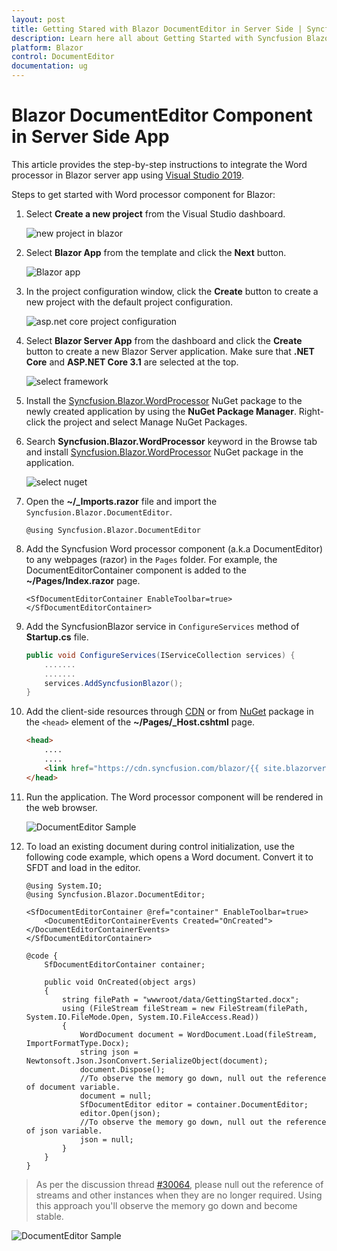 ```yaml
---
layout: post
title: Getting Stared with Blazor DocumentEditor in Server Side | Syncfusion
description: Learn here all about Getting Started with Syncfusion Blazor DocumentEditor in Blazor Server Side App using Visual Studio and more.
platform: Blazor
control: DocumentEditor
documentation: ug
---
```


# Blazor DocumentEditor Component in Server Side App

This article provides the step-by-step instructions to integrate the Word processor in Blazor server app using [Visual Studio 2019](https://visualstudio.microsoft.com/vs/).

Steps to get started with Word processor component for Blazor:

1. Select **Create a new project** from the Visual Studio dashboard.

    ![new project in blazor](../images/new-project.png)

2. Select **Blazor App** from the template and click the **Next** button.

    ![Blazor app](../images/blazor-template.png)

3. In the project configuration window, click the **Create** button to create a new project with the default project configuration.

    ![asp.net core project configuration](../images/project-configuration.png)

4. Select **Blazor Server App** from the dashboard and click the **Create** button to create a new Blazor Server application. Make sure that **.NET Core** and **ASP.NET Core 3.1** are selected at the top.

    ![select framework](../images/blazor-server-template.png)

5. Install the [Syncfusion.Blazor.WordProcessor](https://www.nuget.org/packages/Syncfusion.Blazor.WordProcessor/) NuGet package to the newly created application by using the **NuGet Package Manager**. Right-click the project and select Manage NuGet Packages.

6. Search **Syncfusion.Blazor.WordProcessor** keyword in the Browse tab and install [Syncfusion.Blazor.WordProcessor](https://www.nuget.org/packages/Syncfusion.Blazor.WordProcessor/) NuGet package in the application.

    ![select nuget](../images/select-nuget.png)

7. Open the **~/_Imports.razor** file and import the `Syncfusion.Blazor.DocumentEditor`.

    ```cshtml
    @using Syncfusion.Blazor.DocumentEditor
    ```

8. Add the Syncfusion Word processor component (a.k.a DocumentEditor) to any webpages (razor) in the `Pages` folder. For example, the DocumentEditorContainer component is added to the **~/Pages/Index.razor** page.

    ```cshtml
    <SfDocumentEditorContainer EnableToolbar=true></SfDocumentEditorContainer>
    ```

9. Add the SyncfusionBlazor service in `ConfigureServices` method of **Startup.cs** file.

    ```csharp
    public void ConfigureServices(IServiceCollection services) {
        .......
        .......
        services.AddSyncfusionBlazor();
    }
    ```

10. Add the client-side resources through [CDN](https://blazor.syncfusion.com/documentation/appearance/themes#cdn-reference) or from [NuGet](https://blazor.syncfusion.com/documentation/appearance/themes#static-web-assets) package in the `<head>` element of the **~/Pages/_Host.cshtml** page.

    ```html
    <head>
        ....
        ....
        <link href="https://cdn.syncfusion.com/blazor/{{ site.blazorversion }}/styles/material.css" rel="stylesheet" />
    </head>
    ```

11. Run the application. The Word processor component will be rendered in the web browser.

    ![DocumentEditor Sample](../images/browser-output.png)

12. To load an existing document during control initialization, use the following code example, which opens a Word document. Convert it to SFDT and load in the editor.

    ```cshtml
    @using System.IO;
    @using Syncfusion.Blazor.DocumentEditor;

    <SfDocumentEditorContainer @ref="container" EnableToolbar=true>
        <DocumentEditorContainerEvents Created="OnCreated"></DocumentEditorContainerEvents>
    </SfDocumentEditorContainer>

    @code {
        SfDocumentEditorContainer container;

        public void OnCreated(object args)
        {
            string filePath = "wwwroot/data/GettingStarted.docx";
            using (FileStream fileStream = new FileStream(filePath, System.IO.FileMode.Open, System.IO.FileAccess.Read))
            {
                WordDocument document = WordDocument.Load(fileStream, ImportFormatType.Docx);
                string json = Newtonsoft.Json.JsonConvert.SerializeObject(document);
                document.Dispose();
                //To observe the memory go down, null out the reference of document variable.
                document = null;
                SfDocumentEditor editor = container.DocumentEditor;
                editor.Open(json);
                //To observe the memory go down, null out the reference of json variable.
                json = null;
            }
        }
    }
    ```

> As per the discussion thread [#30064](https://github.com/dotnet/aspnetcore/issues/30064), please null out the reference of streams and other instances when they are no longer required. Using this approach you'll observe the memory go down and become stable.

![DocumentEditor Sample](../images/browser-output-open-document.png)